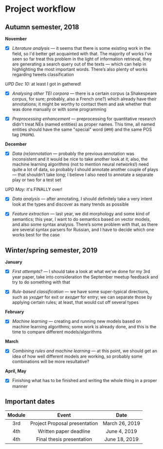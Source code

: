 # Project workflow

## Autumn semester, 2018

**November**

- [x] _Literature analysis_ — it seems that there is some existing work in the field, so I'd better get acquainted with that. The majority of works I’ve seen so far treat this problem in the light of information retrieval, they are generating a search query out of the texts — which can help in highlighting the most important words. There’s also plenty of works regarding tweets classification

_UPD Dec 10:_ at least I got in gathered!

- [x] _Analysing other TEI corpora_ — there is a certain corpus (a Shakespeare corpus, for sure; probably, also a French one?) which already have their <stage> annotations; it might be worthy to contact them and ask whether that was done manually or with some programming
  
- [x] _Preprocessing enhancement_  — preprocessing for quantitative research didn't treat NEs (named entities) as proper names. This time, all named entities should have the same "special" word (`ИМЯ`) and the same POS tag (`PROPN`).

**December**

- [x] _Data (re)annotation_ — probably the previous annotation was inconsistent and it would be nice to take another look at it; also, the machine learning algorithms (not to mention neural networks!) need quite a lot of data, so probably I should annotate another couple of plays — that shouldn’t take long; I believe I also need to annotate a separate play or two for a test set

_UPD May:_ it's FINALLY over!

- [x] _Data analysis_ — after annotating, I should definitely take a very intent look at the types and discover as many trends as possible

- [x] _Feature extraction_ — last year, we did morphology and some kind of semantics; this year, I want to do semantics based on vector models, and also some syntax analysis. There’s some problem with that, as there are several syntax parsers for Russian, and I have to decide which one works best for the case

## Winter/spring semester, 2019

**January**

- [x] _First attempts?_ — I should take a look at what we’ve done for my 3rd year paper, take into consideration the September meetup feedback and try to do something with that

- [x] _Rule-based classification_ — we have some super-typical directions, such as _уходит_ for exit or _входит_ for entry; we can separate those by applying certain rules; at least, that would cut off several types

**February**

- [x] _Machine learning_ — creating and running new models based on machine learning algorithms; some work is already done, and this is the time to compare different models/algorithms

**March**

- [x] _Combining rules and machine learning_ — at this point, we should get an idea of how well different models are working, so probably some combinations will be more resultative?

**April, May**

- [x] Finishing what has to be finished and writing the whole thing in a proper manner 
  
## Important dates

|**Module**|**Event**                    |**Date**             |
|:--------:|:---------------------------:|:-------------------:|
|3rd       |Project Proposal presentation|March 26, 2019|
|4th       |Written paper deadline       |June 4, 2019|
|4th       |Final thesis presentation    |June 18, 2019|
